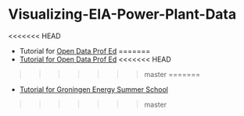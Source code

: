 # Visualizing-EIA-Power-Plant-Data

<<<<<<< HEAD
* Tutorial for [Open Data Prof Ed](https://cbdavis.github.io/Visualizing-EIA-Power-Plant-Data/OpenDataProfEd.html)
=======
* [Tutorial for Open Data Prof Ed](https://cbdavis.github.io/Visualizing-EIA-Power-Plant-Data/OpenDataProfEd.html)
<<<<<<< HEAD
>>>>>>> master
=======
* [Tutorial for Groningen Energy Summer School](https://cbdavis.github.io/Visualizing-EIA-Power-Plant-Data/GroningenEnergySummerSchool.html)
>>>>>>> master
